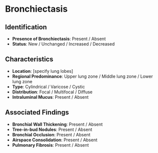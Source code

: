 
# Bronchiectasis

## Identification

- **Presence of Bronchiectasis**: Present / Absent
- **Status**: New / Unchanged / Increased / Decreased

## Characteristics

- **Location**: [specify lung lobes]
- **Regional Predominance**: Upper lung zone / Middle lung zone / Lower lung zone
- **Type**: Cylindrical / Varicose / Cystic
- **Distribution**: Focal / Multifocal / Diffuse
- **Intraluminal Mucus**: Present / Absent

## Associated Findings

- **Bronchial Wall Thickening**: Present / Absent
- **Tree-in-bud Nodules**: Present / Absent
- **Bronchial Occlusion**: Present / Absent
- **Airspace Consolidation**: Present / Absent
- **Pulmonary Fibrosis**: Present / Absent
